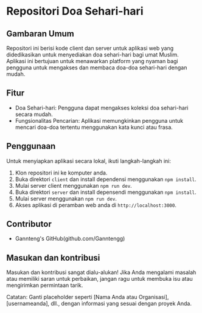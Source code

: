 # Repositori Doa Sehari-hari
## Gambaran Umum
Repositori ini berisi kode client dan server untuk aplikasi web yang didedikasikan untuk menyediakan doa sehari-hari bagi umat Muslim. Aplikasi ini bertujuan untuk menawarkan platform yang nyaman bagi pengguna untuk mengakses dan membaca doa-doa sehari-hari dengan mudah.

## Fitur
- Doa Sehari-hari: Pengguna dapat mengakses koleksi doa sehari-hari secara mudah.
- Fungsionalitas Pencarian: Aplikasi memungkinkan pengguna untuk mencari doa-doa tertentu menggunakan kata kunci atau frasa.
  
## Penggunaan
Untuk menyiapkan aplikasi secara lokal, ikuti langkah-langkah ini:
1. Klon repositori ini ke komputer anda.
2. Buka direktori `client` dan install dependensi menggunakan `npm install`.
3. Mulai server client menggunakan `npm run dev`.
4. Buka direktori `server` dan install depensendi menggunakan `npm install`.
5. Mulai server menggunakan `npm run dev`.
6. Akses aplikasi di peramban web anda di `http://localhost:3000`.

## Contributor
- Gannteng's GitHub(github.com/Ganntengg)

## Masukan dan kontribusi
Masukan dan kontribusi sangat dialu-alukan! Jika Anda mengalami masalah atau memiliki saran untuk perbaikan, jangan ragu untuk membuka isu atau mengirimkan permintaan tarik.

Catatan: Ganti placeholder seperti [Nama Anda atau Organisasi], [usernameanda], dll., dengan informasi yang sesuai dengan proyek Anda.
